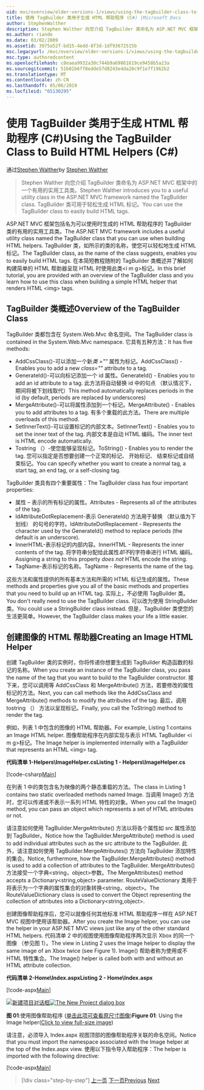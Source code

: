 ```yaml
---
uid: mvc/overview/older-versions-1/views/using-the-tagbuilder-class-to-build-html-helpers-cs
title: 使用 TagBuilder 类用于生成 HTML 帮助程序 (C#) |Microsoft Docs
author: StephenWalther
description: Stephen Walther 向您介绍 TagBuilder 类命名为 ASP.NET MVC 框架中的一个有用的实用工具类。 可以轻松地使用到的 TagBuilder 类...
ms.author: riande
ms.date: 03/02/2009
ms.assetid: 3975a52f-bd15-4edd-8f3d-1df93672515b
msc.legacyurl: /mvc/overview/older-versions-1/views/using-the-tagbuilder-class-to-build-html-helpers-cs
msc.type: authoredcontent
ms.openlocfilehash: c8eaea9932a30c744b9a69861619ce9458b5a23a
ms.sourcegitcommit: 51b01b6ff8edde57d8243e4da28c9f1e7f1962b2
ms.translationtype: MT
ms.contentlocale: zh-CN
ms.lasthandoff: 05/06/2019
ms.locfileid: "65130295"
---
```

# <a name="using-the-tagbuilder-class-to-build-html-helpers-c"></a><span data-ttu-id="1b615-104">使用 TagBuilder 类用于生成 HTML 帮助程序 (C#)</span><span class="sxs-lookup"><span data-stu-id="1b615-104">Using the TagBuilder Class to Build HTML Helpers (C#)</span></span>

<span data-ttu-id="1b615-105">通过[Stephen Walther](https://github.com/StephenWalther)</span><span class="sxs-lookup"><span data-stu-id="1b615-105">by [Stephen Walther](https://github.com/StephenWalther)</span></span>

> <span data-ttu-id="1b615-106">Stephen Walther 向您介绍 TagBuilder 类命名为 ASP.NET MVC 框架中的一个有用的实用工具类。</span><span class="sxs-lookup"><span data-stu-id="1b615-106">Stephen Walther introduces you to a useful utility class in the ASP.NET MVC framework named the TagBuilder class.</span></span> <span data-ttu-id="1b615-107">TagBuilder 类可用于轻松生成 HTML 标记。</span><span class="sxs-lookup"><span data-stu-id="1b615-107">You can use the TagBuilder class to easily build HTML tags.</span></span>

<span data-ttu-id="1b615-108">ASP.NET MVC 框架包括名为可以使用时生成的 HTML 帮助程序的 TagBuilder 类的有用的实用工具类。</span><span class="sxs-lookup"><span data-stu-id="1b615-108">The ASP.NET MVC framework includes a useful utility class named the TagBuilder class that you can use when building HTML helpers.</span></span> <span data-ttu-id="1b615-109">TagBuilder 类，如所示的类的名称，使您可以轻松地生成 HTML 标记。</span><span class="sxs-lookup"><span data-stu-id="1b615-109">The TagBuilder class, as the name of the class suggests, enables you to easily build HTML tags.</span></span> <span data-ttu-id="1b615-110">在本简短教程随附的 TagBuilder 类概述并了解如何构建简单的 HTML 帮助器呈现 HTML 时使用此类&lt;i m g&gt;标记。</span><span class="sxs-lookup"><span data-stu-id="1b615-110">In this brief tutorial, you are provided with an overview of the TagBuilder class and you learn how to use this class when building a simple HTML helper that renders HTML &lt;img&gt; tags.</span></span>

## <a name="overview-of-the-tagbuilder-class"></a><span data-ttu-id="1b615-111">TagBuilder 类概述</span><span class="sxs-lookup"><span data-stu-id="1b615-111">Overview of the TagBuilder Class</span></span>

<span data-ttu-id="1b615-112">TagBuilder 类都包含在 System.Web.Mvc 命名空间。</span><span class="sxs-lookup"><span data-stu-id="1b615-112">The TagBuilder class is contained in the System.Web.Mvc namespace.</span></span> <span data-ttu-id="1b615-113">它具有五种方法：</span><span class="sxs-lookup"><span data-stu-id="1b615-113">It has five methods:</span></span>

- <span data-ttu-id="1b615-114">AddCssClass()-可以添加一个新*类 =""* 属性为标记。</span><span class="sxs-lookup"><span data-stu-id="1b615-114">AddCssClass() - Enables you to add a new *class=""* attribute to a tag.</span></span>
- <span data-ttu-id="1b615-115">GenerateId()-可以向标记添加一个 id 属性。</span><span class="sxs-lookup"><span data-stu-id="1b615-115">GenerateId() - Enables you to add an id attribute to a tag.</span></span> <span data-ttu-id="1b615-116">此方法将自动替换 id 中的句点 （默认情况下，期间将被下划线取代）</span><span class="sxs-lookup"><span data-stu-id="1b615-116">This method automatically replaces periods in the id (by default, periods are replaced by underscores)</span></span>
- <span data-ttu-id="1b615-117">MergeAttribute()-可以将属性添加到一个标记。</span><span class="sxs-lookup"><span data-stu-id="1b615-117">MergeAttribute() - Enables you to add attributes to a tag.</span></span> <span data-ttu-id="1b615-118">有多个重载的此方法。</span><span class="sxs-lookup"><span data-stu-id="1b615-118">There are multiple overloads of this method.</span></span>
- <span data-ttu-id="1b615-119">SetInnerText()-可以设置标记的内部文本。</span><span class="sxs-lookup"><span data-stu-id="1b615-119">SetInnerText() - Enables you to set the inner text of the tag.</span></span> <span data-ttu-id="1b615-120">内部文本是自动 HTML 编码。</span><span class="sxs-lookup"><span data-stu-id="1b615-120">The inner text is HTML encode automatically.</span></span>
- <span data-ttu-id="1b615-121">Tostring （）-使您能够呈现标记。</span><span class="sxs-lookup"><span data-stu-id="1b615-121">ToString() - Enables you to render the tag.</span></span> <span data-ttu-id="1b615-122">您可以指定是否想要创建一个正常的标记、 开始标记、 结束标记或自结束标记。</span><span class="sxs-lookup"><span data-stu-id="1b615-122">You can specify whether you want to create a normal tag, a start tag, an end tag, or a self-closing tag.</span></span>

<span data-ttu-id="1b615-123">TagBuilder 类具有四个重要属性：</span><span class="sxs-lookup"><span data-stu-id="1b615-123">The TagBuilder class has four important properties:</span></span>

- <span data-ttu-id="1b615-124">属性 – 表示的所有标记的属性。</span><span class="sxs-lookup"><span data-stu-id="1b615-124">Attributes - Represents all of the attributes of the tag.</span></span>
- <span data-ttu-id="1b615-125">IdAttributeDotReplacement-表示 GenerateId() 方法用于替换 （默认值为下划线） 的句号的字符。</span><span class="sxs-lookup"><span data-stu-id="1b615-125">IdAttributeDotReplacement - Represents the character used by the GenerateId() method to replace periods (the default is an underscore).</span></span>
- <span data-ttu-id="1b615-126">InnerHTML-表示标记的内部内容。</span><span class="sxs-lookup"><span data-stu-id="1b615-126">InnerHTML - Represents the inner contents of the tag.</span></span> <span data-ttu-id="1b615-127">将字符串分配给此属性*却不*的字符串进行 HTML 编码。</span><span class="sxs-lookup"><span data-stu-id="1b615-127">Assigning a string to this property *does not* HTML encode the string.</span></span>
- <span data-ttu-id="1b615-128">TagName-表示标记的名称。</span><span class="sxs-lookup"><span data-stu-id="1b615-128">TagName - Represents the name of the tag.</span></span>

<span data-ttu-id="1b615-129">这些方法和属性提供的所有基本方法和所需的 HTML 标记生成的属性。</span><span class="sxs-lookup"><span data-stu-id="1b615-129">These methods and properties give you all of the basic methods and properties that you need to build up an HTML tag.</span></span> <span data-ttu-id="1b615-130">实际上，不必使用 TagBuilder 类。</span><span class="sxs-lookup"><span data-stu-id="1b615-130">You don't really need to use the TagBuilder class.</span></span> <span data-ttu-id="1b615-131">可以改为使用 StringBuilder 类。</span><span class="sxs-lookup"><span data-stu-id="1b615-131">You could use a StringBuilder class instead.</span></span> <span data-ttu-id="1b615-132">但是，TagBuilder 类使您的生活更简单。</span><span class="sxs-lookup"><span data-stu-id="1b615-132">However, the TagBuilder class makes your life a little easier.</span></span>

## <a name="creating-an-image-html-helper"></a><span data-ttu-id="1b615-133">创建图像的 HTML 帮助器</span><span class="sxs-lookup"><span data-stu-id="1b615-133">Creating an Image HTML Helper</span></span>

<span data-ttu-id="1b615-134">创建 TagBuilder 类的实例时，你将传递你想要生成到 TagBuilder 构造函数的标记的名称。</span><span class="sxs-lookup"><span data-stu-id="1b615-134">When you create an instance of the TagBuilder class, you pass the name of the tag that you want to build to the TagBuilder constructor.</span></span> <span data-ttu-id="1b615-135">接下来，您可以调用等 AddCssClass 和 MergeAttribute() 方法，若要修改的属性标记的方法。</span><span class="sxs-lookup"><span data-stu-id="1b615-135">Next, you can call methods like the AddCssClass and MergeAttribute() methods to modify the attributes of the tag.</span></span> <span data-ttu-id="1b615-136">最后，调用 tostring （） 方法以呈现标记。</span><span class="sxs-lookup"><span data-stu-id="1b615-136">Finally, you call the ToString() method to render the tag.</span></span>

<span data-ttu-id="1b615-137">例如，列表 1 中包含的图像的 HTML 帮助器。</span><span class="sxs-lookup"><span data-stu-id="1b615-137">For example, Listing 1 contains an Image HTML helper.</span></span> <span data-ttu-id="1b615-138">图像帮助程序在内部实现与表示 HTML TagBuilder &lt;i m g&gt;标记。</span><span class="sxs-lookup"><span data-stu-id="1b615-138">The Image helper is implemented internally with a TagBuilder that represents an HTML &lt;img&gt; tag.</span></span>

<span data-ttu-id="1b615-139">**代码清单 1-Helpers\ImageHelper.cs**</span><span class="sxs-lookup"><span data-stu-id="1b615-139">**Listing 1 - Helpers\ImageHelper.cs**</span></span>

[!code-csharp[Main](using-the-tagbuilder-class-to-build-html-helpers-cs/samples/sample1.cs)]

<span data-ttu-id="1b615-140">在列表 1 中的类包含名为映像的两个静态重载的方法。</span><span class="sxs-lookup"><span data-stu-id="1b615-140">The class in Listing 1 contains two static overloaded methods named Image.</span></span> <span data-ttu-id="1b615-141">当调用 Image() 方法时，您可以传递或不表示一系列 HTML 特性的对象。</span><span class="sxs-lookup"><span data-stu-id="1b615-141">When you call the Image() method, you can pass an object which represents a set of HTML attributes or not.</span></span>

<span data-ttu-id="1b615-142">请注意如何使用 TagBuilder.MergeAttribute() 方法以将各个属性如 src 属性添加到 TagBuilder。</span><span class="sxs-lookup"><span data-stu-id="1b615-142">Notice how the TagBuilder.MergeAttribute() method is used to add individual attributes such as the src attribute to the TagBuilder.</span></span> <span data-ttu-id="1b615-143">此外，请注意如何使用 TagBuilder.MergeAttributes() 方法向 TagBuilder 添加特性的集合。</span><span class="sxs-lookup"><span data-stu-id="1b615-143">Notice, furthermore, how the TagBuilder.MergeAttributes() method is used to add a collection of attributes to the TagBuilder.</span></span> <span data-ttu-id="1b615-144">MergeAttributes() 方法接受一个字典&lt;string，object&gt;参数。</span><span class="sxs-lookup"><span data-stu-id="1b615-144">The MergeAttributes() method accepts a Dictionary&lt;string,object&gt; parameter.</span></span> <span data-ttu-id="1b615-145">RouteValueDictionary 类用于将表示为一个字典的属性集合的对象转换&lt;string，object&gt;。</span><span class="sxs-lookup"><span data-stu-id="1b615-145">The RouteValueDictionary class is used to convert the Object representing the collection of attributes into a Dictionary&lt;string,object&gt;.</span></span>

<span data-ttu-id="1b615-146">创建图像帮助程序后，您可以就像任何其他标准 HTML 帮助程序一样在 ASP.NET MVC 视图中使用该帮助器。</span><span class="sxs-lookup"><span data-stu-id="1b615-146">After you create the Image helper, you can use the helper in your ASP.NET MVC views just like any of the other standard HTML helpers.</span></span> <span data-ttu-id="1b615-147">代码清单 2 中的视图使用图像帮助程序两次显示 Xbox 的同一个图像 （参见图 1）。</span><span class="sxs-lookup"><span data-stu-id="1b615-147">The view in Listing 2 uses the Image helper to display the same image of an Xbox twice (see Figure 1).</span></span> <span data-ttu-id="1b615-148">Image() 帮助者称为使用或不 HTML 特性集合。</span><span class="sxs-lookup"><span data-stu-id="1b615-148">The Image() helper is called both with and without an HTML attribute collection.</span></span>

<span data-ttu-id="1b615-149">**代码清单 2-Home\Index.aspx**</span><span class="sxs-lookup"><span data-stu-id="1b615-149">**Listing 2 - Home\Index.aspx**</span></span>

[!code-aspx[Main](using-the-tagbuilder-class-to-build-html-helpers-cs/samples/sample2.aspx)]

<span data-ttu-id="1b615-150">[![新建项目对话框](using-the-tagbuilder-class-to-build-html-helpers-cs/_static/image1.jpg)](using-the-tagbuilder-class-to-build-html-helpers-cs/_static/image1.png)</span><span class="sxs-lookup"><span data-stu-id="1b615-150">[![The New Project dialog box](using-the-tagbuilder-class-to-build-html-helpers-cs/_static/image1.jpg)](using-the-tagbuilder-class-to-build-html-helpers-cs/_static/image1.png)</span></span>

<span data-ttu-id="1b615-151">**图 01**:使用图像帮助程序 ([单击此项可查看原尺寸图像](using-the-tagbuilder-class-to-build-html-helpers-cs/_static/image2.png))</span><span class="sxs-lookup"><span data-stu-id="1b615-151">**Figure 01**: Using the Image helper([Click to view full-size image](using-the-tagbuilder-class-to-build-html-helpers-cs/_static/image2.png))</span></span>

<span data-ttu-id="1b615-152">请注意，必须导入 Index.aspx 视图顶部的图像帮助程序关联的命名空间。</span><span class="sxs-lookup"><span data-stu-id="1b615-152">Notice that you must import the namespace associated with the Image helper at the top of the Index.aspx view.</span></span> <span data-ttu-id="1b615-153">使用以下指令导入帮助程序：</span><span class="sxs-lookup"><span data-stu-id="1b615-153">The helper is imported with the following directive:</span></span>

[!code-aspx[Main](using-the-tagbuilder-class-to-build-html-helpers-cs/samples/sample3.aspx)]

> [!div class="step-by-step"]
> <span data-ttu-id="1b615-154">[上一页](creating-custom-html-helpers-cs.md)
> [下一页](creating-page-layouts-with-view-master-pages-cs.md)</span><span class="sxs-lookup"><span data-stu-id="1b615-154">[Previous](creating-custom-html-helpers-cs.md)
[Next](creating-page-layouts-with-view-master-pages-cs.md)</span></span>
